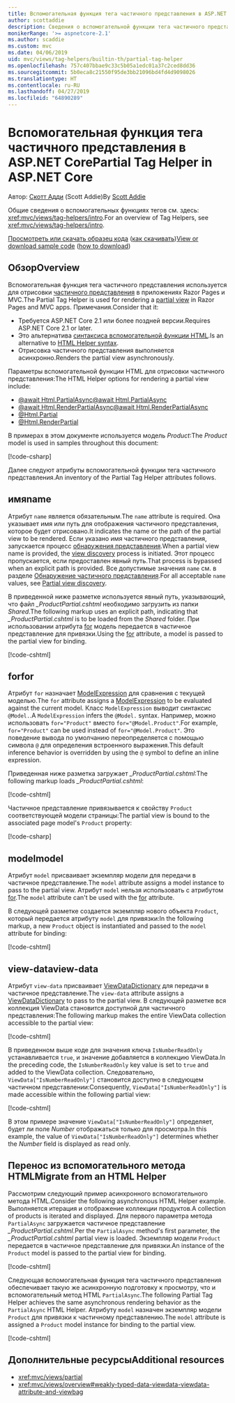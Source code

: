 ```yaml
---
title: Вспомогательная функция тега частичного представления в ASP.NET Core
author: scottaddie
description: Сведения о вспомогательной функции тега частичного представления в ASP.NET и роли каждого из его атрибутов в отрисовке частичного представления.
monikerRange: '>= aspnetcore-2.1'
ms.author: scaddie
ms.custom: mvc
ms.date: 04/06/2019
uid: mvc/views/tag-helpers/builtin-th/partial-tag-helper
ms.openlocfilehash: 757c407bbae9c33c5b05a1edc01a37c2ced8dd36
ms.sourcegitcommit: 5b0eca8c21550f95de3bb21096bd4fd4d9098026
ms.translationtype: HT
ms.contentlocale: ru-RU
ms.lasthandoff: 04/27/2019
ms.locfileid: "64890289"
---
```

# <a name="partial-tag-helper-in-aspnet-core"></a><span data-ttu-id="b7946-103">Вспомогательная функция тега частичного представления в ASP.NET Core</span><span class="sxs-lookup"><span data-stu-id="b7946-103">Partial Tag Helper in ASP.NET Core</span></span>

<span data-ttu-id="b7946-104">Автор: [Скотт Адди](https://github.com/scottaddie) (Scott Addie)</span><span class="sxs-lookup"><span data-stu-id="b7946-104">By [Scott Addie](https://github.com/scottaddie)</span></span>

<span data-ttu-id="b7946-105">Общие сведения о вспомогательных функциях тегов см. здесь: <xref:mvc/views/tag-helpers/intro>.</span><span class="sxs-lookup"><span data-stu-id="b7946-105">For an overview of Tag Helpers, see <xref:mvc/views/tag-helpers/intro>.</span></span>

<span data-ttu-id="b7946-106">[Просмотреть или скачать образец кода](https://github.com/aspnet/AspNetCore.Docs/tree/master/aspnetcore/mvc/views/tag-helpers/built-in/samples) ([как скачивать](xref:index#how-to-download-a-sample))</span><span class="sxs-lookup"><span data-stu-id="b7946-106">[View or download sample code](https://github.com/aspnet/AspNetCore.Docs/tree/master/aspnetcore/mvc/views/tag-helpers/built-in/samples) ([how to download](xref:index#how-to-download-a-sample))</span></span>

## <a name="overview"></a><span data-ttu-id="b7946-107">Обзор</span><span class="sxs-lookup"><span data-stu-id="b7946-107">Overview</span></span>

<span data-ttu-id="b7946-108">Вспомогательная функция тега частичного представления используется для отрисовки [частичного представления](xref:mvc/views/partial) в приложениях Razor Pages и MVC.</span><span class="sxs-lookup"><span data-stu-id="b7946-108">The Partial Tag Helper is used for rendering a [partial view](xref:mvc/views/partial) in Razor Pages and MVC apps.</span></span> <span data-ttu-id="b7946-109">Примечания.</span><span class="sxs-lookup"><span data-stu-id="b7946-109">Consider that it:</span></span>

* <span data-ttu-id="b7946-110">Требуется ASP.NET Core 2.1 или более поздней версии.</span><span class="sxs-lookup"><span data-stu-id="b7946-110">Requires ASP.NET Core 2.1 or later.</span></span>
* <span data-ttu-id="b7946-111">Это альтернатива [синтаксиса вспомогательной функции HTML](xref:mvc/views/partial#reference-a-partial-view).</span><span class="sxs-lookup"><span data-stu-id="b7946-111">Is an alternative to [HTML Helper syntax](xref:mvc/views/partial#reference-a-partial-view).</span></span>
* <span data-ttu-id="b7946-112">Отрисовка частичного представления выполняется асинхронно.</span><span class="sxs-lookup"><span data-stu-id="b7946-112">Renders the partial view asynchronously.</span></span>

<span data-ttu-id="b7946-113">Параметры вспомогательной функции HTML для отрисовки частичного представления:</span><span class="sxs-lookup"><span data-stu-id="b7946-113">The HTML Helper options for rendering a partial view include:</span></span>

* [<span data-ttu-id="b7946-114">@await Html.PartialAsync</span><span class="sxs-lookup"><span data-stu-id="b7946-114">@await Html.PartialAsync</span></span>](/dotnet/api/microsoft.aspnetcore.mvc.rendering.htmlhelperpartialextensions.partialasync)
* [<span data-ttu-id="b7946-115">@await Html.RenderPartialAsync</span><span class="sxs-lookup"><span data-stu-id="b7946-115">@await Html.RenderPartialAsync</span></span>](/dotnet/api/microsoft.aspnetcore.mvc.rendering.htmlhelperpartialextensions.renderpartialasync)
* [@Html.Partial](/dotnet/api/microsoft.aspnetcore.mvc.rendering.htmlhelperpartialextensions.partial)
* [@Html.RenderPartial](/dotnet/api/microsoft.aspnetcore.mvc.rendering.htmlhelperpartialextensions.renderpartial)

<span data-ttu-id="b7946-116">В примерах в этом документе используется модель *Product*:</span><span class="sxs-lookup"><span data-stu-id="b7946-116">The *Product* model is used in samples throughout this document:</span></span>

[!code-csharp[](samples/TagHelpersBuiltIn/Models/Product.cs)]

<span data-ttu-id="b7946-117">Далее следуют атрибуты вспомогательной функции тега частичного представления.</span><span class="sxs-lookup"><span data-stu-id="b7946-117">An inventory of the Partial Tag Helper attributes follows.</span></span>

## <a name="name"></a><span data-ttu-id="b7946-118">имя</span><span class="sxs-lookup"><span data-stu-id="b7946-118">name</span></span>

<span data-ttu-id="b7946-119">Атрибут `name` является обязательным.</span><span class="sxs-lookup"><span data-stu-id="b7946-119">The `name` attribute is required.</span></span> <span data-ttu-id="b7946-120">Она указывает имя или путь для отображения частичного представления, которое будет отрисовано.</span><span class="sxs-lookup"><span data-stu-id="b7946-120">It indicates the name or the path of the partial view to be rendered.</span></span> <span data-ttu-id="b7946-121">Если указано имя частичного представления, запускается процесс [обнаружения представления](xref:mvc/views/overview#view-discovery).</span><span class="sxs-lookup"><span data-stu-id="b7946-121">When a partial view name is provided, the [view discovery](xref:mvc/views/overview#view-discovery) process is initiated.</span></span> <span data-ttu-id="b7946-122">Этот процесс пропускается, если предоставлен явный путь.</span><span class="sxs-lookup"><span data-stu-id="b7946-122">That process is bypassed when an explicit path is provided.</span></span> <span data-ttu-id="b7946-123">Все допустимые значения `name` см. в разделе [Обнаружение частичного представления](xref:mvc/views/partial#partial-view-discovery).</span><span class="sxs-lookup"><span data-stu-id="b7946-123">For all acceptable `name` values, see [Partial view discovery](xref:mvc/views/partial#partial-view-discovery).</span></span>

<span data-ttu-id="b7946-124">В приведенной ниже разметке используется явный путь, указывающий, что файл *_ProductPartial.cshtml* необходимо загрузить из папки *Shared*.</span><span class="sxs-lookup"><span data-stu-id="b7946-124">The following markup uses an explicit path, indicating that *_ProductPartial.cshtml* is to be loaded from the *Shared* folder.</span></span> <span data-ttu-id="b7946-125">При использовании атрибута [for](#for) модель передается в частичное представление для привязки.</span><span class="sxs-lookup"><span data-stu-id="b7946-125">Using the [for](#for) attribute, a model is passed to the partial view for binding.</span></span>

[!code-cshtml[](samples/TagHelpersBuiltIn/Pages/Product.cshtml?name=snippet_Name)]

## <a name="for"></a><span data-ttu-id="b7946-126">for</span><span class="sxs-lookup"><span data-stu-id="b7946-126">for</span></span>

<span data-ttu-id="b7946-127">Атрибут `for` назначает [ModelExpression](/dotnet/api/microsoft.aspnetcore.mvc.viewfeatures.modelexpression) для сравнения с текущей моделью.</span><span class="sxs-lookup"><span data-stu-id="b7946-127">The `for` attribute assigns a [ModelExpression](/dotnet/api/microsoft.aspnetcore.mvc.viewfeatures.modelexpression) to be evaluated against the current model.</span></span> <span data-ttu-id="b7946-128">Класс `ModelExpression` выводит синтаксис `@Model.`.</span><span class="sxs-lookup"><span data-stu-id="b7946-128">A `ModelExpression` infers the `@Model.` syntax.</span></span> <span data-ttu-id="b7946-129">Например, можно использовать `for="Product"` вместо `for="@Model.Product"`.</span><span class="sxs-lookup"><span data-stu-id="b7946-129">For example, `for="Product"` can be used instead of `for="@Model.Product"`.</span></span> <span data-ttu-id="b7946-130">Это поведение вывода по умолчанию переопределяется с помощью символа `@` для определения встроенного выражения.</span><span class="sxs-lookup"><span data-stu-id="b7946-130">This default inference behavior is overridden by using the `@` symbol to define an inline expression.</span></span>

<span data-ttu-id="b7946-131">Приведенная ниже разметка загружает *_ProductPartial.cshtml*:</span><span class="sxs-lookup"><span data-stu-id="b7946-131">The following markup loads *_ProductPartial.cshtml*:</span></span>

[!code-cshtml[](samples/TagHelpersBuiltIn/Pages/Product.cshtml?name=snippet_For)]

<span data-ttu-id="b7946-132">Частичное представление привязывается к свойству `Product` соответствующей модели страницы:</span><span class="sxs-lookup"><span data-stu-id="b7946-132">The partial view is bound to the associated page model's `Product` property:</span></span>

[!code-csharp[](samples/TagHelpersBuiltIn/Pages/Product.cshtml.cs?highlight=8)]

## <a name="model"></a><span data-ttu-id="b7946-133">model</span><span class="sxs-lookup"><span data-stu-id="b7946-133">model</span></span>

<span data-ttu-id="b7946-134">Атрибут `model` присваивает экземпляр модели для передачи в частичное представление.</span><span class="sxs-lookup"><span data-stu-id="b7946-134">The `model` attribute assigns a model instance to pass to the partial view.</span></span> <span data-ttu-id="b7946-135">Атрибут `model` нельзя использовать с атрибутом [for](#for).</span><span class="sxs-lookup"><span data-stu-id="b7946-135">The `model` attribute can't be used with the [for](#for) attribute.</span></span>

<span data-ttu-id="b7946-136">В следующей разметке создается экземпляр нового объекта `Product`, который передается атрибуту `model` для привязки:</span><span class="sxs-lookup"><span data-stu-id="b7946-136">In the following markup, a new `Product` object is instantiated and passed to the `model` attribute for binding:</span></span>

[!code-cshtml[](samples/TagHelpersBuiltIn/Pages/Product.cshtml?name=snippet_Model)]

## <a name="view-data"></a><span data-ttu-id="b7946-137">view-data</span><span class="sxs-lookup"><span data-stu-id="b7946-137">view-data</span></span>

<span data-ttu-id="b7946-138">Атрибут `view-data` присваивает [ViewDataDictionary](/dotnet/api/microsoft.aspnetcore.mvc.viewfeatures.viewdatadictionary) для передачи в частичное представление.</span><span class="sxs-lookup"><span data-stu-id="b7946-138">The `view-data` attribute assigns a [ViewDataDictionary](/dotnet/api/microsoft.aspnetcore.mvc.viewfeatures.viewdatadictionary) to pass to the partial view.</span></span> <span data-ttu-id="b7946-139">В следующей разметке вся коллекция ViewData становится доступной для частичного представления:</span><span class="sxs-lookup"><span data-stu-id="b7946-139">The following markup makes the entire ViewData collection accessible to the partial view:</span></span>

[!code-cshtml[](samples/TagHelpersBuiltIn/Pages/Product.cshtml?name=snippet_ViewData&highlight=5-)]

<span data-ttu-id="b7946-140">В приведенном выше коде для значения ключа `IsNumberReadOnly` устанавливается `true`, и значение добавляется в коллекцию ViewData.</span><span class="sxs-lookup"><span data-stu-id="b7946-140">In the preceding code, the `IsNumberReadOnly` key value is set to `true` and added to the ViewData collection.</span></span> <span data-ttu-id="b7946-141">Следовательно, `ViewData["IsNumberReadOnly"]` становится доступно в следующем частичном представлении:</span><span class="sxs-lookup"><span data-stu-id="b7946-141">Consequently, `ViewData["IsNumberReadOnly"]` is made accessible within the following partial view:</span></span>

[!code-cshtml[](samples/TagHelpersBuiltIn/Pages/Shared/_ProductViewDataPartial.cshtml?highlight=5)]

<span data-ttu-id="b7946-142">В этом примере значение `ViewData["IsNumberReadOnly"]` определяет, будет ли поле *Number* отображаться только для просмотра.</span><span class="sxs-lookup"><span data-stu-id="b7946-142">In this example, the value of `ViewData["IsNumberReadOnly"]` determines whether the *Number* field is displayed as read only.</span></span>

## <a name="migrate-from-an-html-helper"></a><span data-ttu-id="b7946-143">Перенос из вспомогательного метода HTML</span><span class="sxs-lookup"><span data-stu-id="b7946-143">Migrate from an HTML Helper</span></span>

<span data-ttu-id="b7946-144">Рассмотрим следующий пример асинхронного вспомогательного метода HTML.</span><span class="sxs-lookup"><span data-stu-id="b7946-144">Consider the following asynchronous HTML Helper example.</span></span> <span data-ttu-id="b7946-145">Выполняется итерация и отображение коллекции продуктов.</span><span class="sxs-lookup"><span data-stu-id="b7946-145">A collection of products is iterated and displayed.</span></span> <span data-ttu-id="b7946-146">Для первого параметра метода `PartialAsync` загружается частичное представление *_ProductPartial.cshtml*.</span><span class="sxs-lookup"><span data-stu-id="b7946-146">Per the `PartialAsync` method's first parameter, the *_ProductPartial.cshtml* partial view is loaded.</span></span> <span data-ttu-id="b7946-147">Экземпляр модели `Product` передается в частичное представление для привязки.</span><span class="sxs-lookup"><span data-stu-id="b7946-147">An instance of the `Product` model is passed to the partial view for binding.</span></span>

[!code-cshtml[](samples/TagHelpersBuiltIn/Pages/Products.cshtml?name=snippet_HtmlHelper&highlight=3)]

<span data-ttu-id="b7946-148">Следующая вспомогательная функция тега частичного представления обеспечивает такую же асинхронную подготовку к просмотру, что и вспомогательный метод HTML `PartialAsync`.</span><span class="sxs-lookup"><span data-stu-id="b7946-148">The following Partial Tag Helper achieves the same asynchronous rendering behavior as the `PartialAsync` HTML Helper.</span></span> <span data-ttu-id="b7946-149">Атрибуту `model` назначен экземпляр модели `Product` для привязки к частичному представлению.</span><span class="sxs-lookup"><span data-stu-id="b7946-149">The `model` attribute is assigned a `Product` model instance for binding to the partial view.</span></span>

[!code-cshtml[](samples/TagHelpersBuiltIn/Pages/Products.cshtml?name=snippet_TagHelper&highlight=3)]

## <a name="additional-resources"></a><span data-ttu-id="b7946-150">Дополнительные ресурсы</span><span class="sxs-lookup"><span data-stu-id="b7946-150">Additional resources</span></span>

* <xref:mvc/views/partial>
* <xref:mvc/views/overview#weakly-typed-data-viewdata-viewdata-attribute-and-viewbag>
